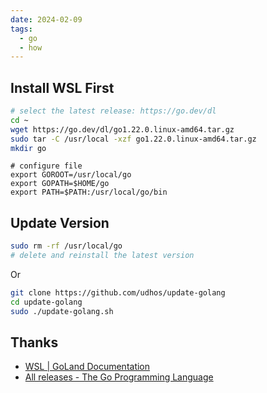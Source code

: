 ```yaml
---
date: 2024-02-09
tags:
  - go
  - how
---
```


## Install WSL First

```sh
# select the latest release: https://go.dev/dl
cd ~
wget https://go.dev/dl/go1.22.0.linux-amd64.tar.gz
sudo tar -C /usr/local -xzf go1.22.0.linux-amd64.tar.gz
mkdir go
```

```zshrc
# configure file
export GOROOT=/usr/local/go
export GOPATH=$HOME/go
export PATH=$PATH:/usr/local/go/bin
```

## Update Version

```sh
sudo rm -rf /usr/local/go
# delete and reinstall the latest version
```

Or 

```sh
git clone https://github.com/udhos/update-golang
cd update-golang
sudo ./update-golang.sh
```

## Thanks

- [WSL | GoLand Documentation](https://www.jetbrains.com/help/go/how-to-use-wsl-development-environment-in-product.html#wsl-general)
- [All releases - The Go Programming Language](https://go.dev/dl/)


